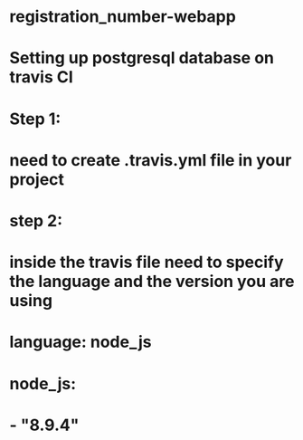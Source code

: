 # registration_number-webapp
#                      Setting up postgresql database on travis CI


#    Step 1: 
 #          need to create .travis.yml file in your project

#    step 2:
#           inside the travis file need to specify the language and the version you are using 
           
#              language: node_js

#	      node_js:  
#		       - "8.9.4"